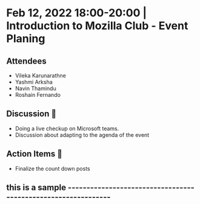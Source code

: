 # Feb 12, 2022 18:00-20:00 | Introduction to Mozilla Club - Event Planing 

## Attendees

- Vileka Karunarathne
- Yashmi Arksha
- Navin Thamindu
- Roshain Fernando


 ## Discussion 🎯

- Doing a live checkup on Microsoft teams.
- Discussion about adapting to the agenda of the event


## Action Items 🚧
 
- Finalize the count down posts


## this is a sample --------------------------------------------------------------
